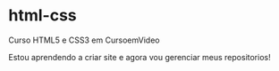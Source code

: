 # html-css
 Curso HTML5 e CSS3 em CursoemVideo


 Estou aprendendo a criar site e agora vou gerenciar meus repositorios!
